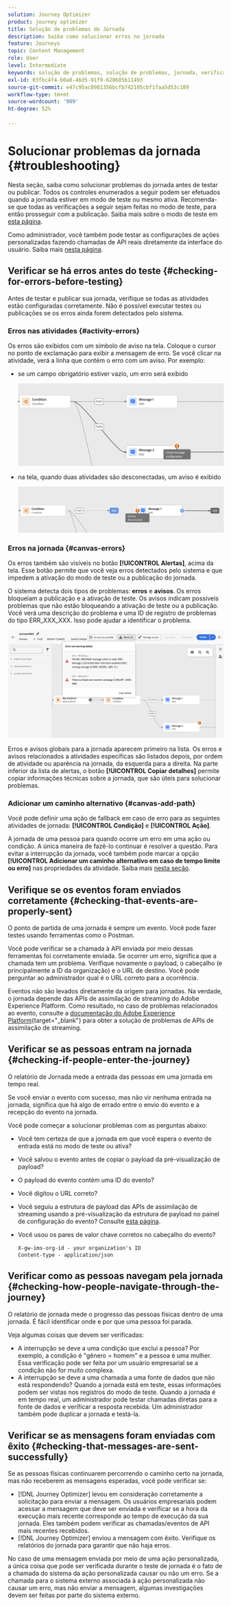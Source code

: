 ```yaml
---
solution: Journey Optimizer
product: journey optimizer
title: Solução de problemas do Jornada
description: Saiba como solucionar erros no jornada
feature: Journeys
topic: Content Management
role: User
level: Intermediate
keywords: solução de problemas, solução de problemas, jornada, verificação, erros
exl-id: 03fbc4f4-b0a8-46d5-91f9-620685b11493
source-git-commit: e47c95ac8981356bcfb742105cbf1faa5d53c189
workflow-type: tm+mt
source-wordcount: '989'
ht-degree: 52%

---
```


# Solucionar problemas da jornada {#troubleshooting}

Nesta seção, saiba como solucionar problemas do jornada antes de testar ou publicar. Todos os controles enumerados a seguir podem ser efetuados quando a jornada estiver em modo de teste ou mesmo ativa. Recomenda-se que todas as verificações a seguir sejam feitas no modo de teste, para então prosseguir com a publicação. Saiba mais sobre o modo de teste em [esta página](../building-journeys/testing-the-journey.md).

Como administrador, você também pode testar as configurações de ações personalizadas fazendo chamadas de API reais diretamente da interface do usuário. Saiba mais [nesta página](../action/troubleshoot-custom-action.md).

## Verificar se há erros antes do teste {#checking-for-errors-before-testing}

Antes de testar e publicar sua jornada, verifique se todas as atividades estão configuradas corretamente. Não é possível executar testes ou publicações se os erros ainda forem detectados pelo sistema.


### Erros nas atividades {#activity-errors}

Os erros são exibidos com um símbolo de aviso na tela. Coloque o cursor no ponto de exclamação para exibir a mensagem de erro. Se você clicar na atividade, verá a linha que contém o erro com um aviso. Por exemplo:

* se um campo obrigatório estiver vazio, um erro será exibido

  ![](assets/journey63.png)

* na tela, quando duas atividades são desconectadas, um aviso é exibido

  ![](assets/canvas-disconnected.png)

### Erros na jornada {#canvas-errors}

Os erros também são visíveis no botão **[!UICONTROL Alertas]**, acima da tela. Esse botão permite que você veja erros detectados pelo sistema e que impedem a ativação do modo de teste ou a publicação do jornada.

O sistema detecta dois tipos de problemas: **erros** e **avisos**. Os erros bloqueiam a publicação e a ativação de teste. Os avisos indicam possíveis problemas que não estão bloqueando a ativação de teste ou a publicação. Você verá uma descrição do problema e uma ID de registro de problemas do tipo ERR_XXX_XXX. Isso pode ajudar a identificar o problema.

![](assets/journey-error-and-warning.png)

<!--Most of the time, errors detected by the system are linked to errors visible on the activities but they can also relate to other issues. In all cases, check alerts and resolve the issue using to the error description. If you cannot identify the issue, use the **[!UICONTROL Copy details]** button to store the alerts, and send them to your administrator.-->

Erros e avisos globais para a jornada aparecem primeiro na lista. Os erros e avisos relacionados a atividades específicas são listados depois, por ordem de atividade ou aparência na jornada, da esquerda para a direita. Na parte inferior da lista de alertas, o botão **[!UICONTROL Copiar detalhes]** permite copiar informações técnicas sobre a jornada, que são úteis para solucionar problemas.

### Adicionar um caminho alternativo {#canvas-add-path}

Você pode definir uma ação de fallback em caso de erro para as seguintes atividades de jornada: **[!UICONTROL Condição]** e **[!UICONTROL Ação]**.

A jornada de uma pessoa para quando ocorre um erro em uma ação ou condição. A única maneira de fazê-lo continuar é resolver a questão. Para evitar a interrupção da jornada, você também pode marcar a opção **[!UICONTROL Adicionar um caminho alternativo em caso de tempo limite ou erro]** nas propriedades da atividade. Saiba mais [nesta seção](../building-journeys/using-the-journey-designer.md#paths).


## Verifique se os eventos foram enviados corretamente {#checking-that-events-are-properly-sent}

O ponto de partida de uma jornada é sempre um evento. Você pode fazer testes usando ferramentas como o Postman.

Você pode verificar se a chamada à API enviada por meio dessas ferramentas foi corretamente enviada. Se ocorrer um erro, significa que a chamada tem um problema. Verifique novamente o payload, o cabeçalho (e principalmente a ID da organização) e o URL de destino. Você pode perguntar ao administrador qual é o URL correto para a ocorrência.

Eventos não são levados diretamente da origem para jornadas. Na verdade, o jornada depende das APIs de assimilação de streaming do Adobe Experience Platform. Como resultado, no caso de problemas relacionados ao evento, consulte a [documentação do Adobe Experience Platform](https://experienceleague.adobe.com/docs/experience-platform/ingestion/streaming/troubleshooting.html){target="_blank"} para obter a solução de problemas de APIs de assimilação de streaming.

## Verificar se as pessoas entram na jornada {#checking-if-people-enter-the-journey}

O relatório de Jornada mede a entrada das pessoas em uma jornada em tempo real.

Se você enviar o evento com sucesso, mas não vir nenhuma entrada na jornada, significa que há algo de errado entre o envio do evento e a recepção do evento na jornada.

Você pode começar a solucionar problemas com as perguntas abaixo:

* Você tem certeza de que a jornada em que você espera o evento de entrada está no modo de teste ou ativa?
* Você salvou o evento antes de copiar o payload da pré-visualização de payload?
* O payload do evento contém uma ID do evento?
* Você digitou o URL correto?
* Você seguiu a estrutura de payload das APIs de assimilação de streaming usando a pré-visualização da estrutura de payload no painel de configuração do evento? Consulte [esta página](../event/about-creating.md#preview-the-payload).
* Você usou os pares de valor chave corretos no cabeçalho do evento?

  ```
  X-gw-ims-org-id - your organization's ID
  Content-type - application/json
  ```

## Verificar como as pessoas navegam pela jornada {#checking-how-people-navigate-through-the-journey}

O relatório de jornada mede o progresso das pessoas físicas dentro de uma jornada. É fácil identificar onde e por que uma pessoa foi parada.

Veja algumas coisas que devem ser verificadas:

* A interrupção se deve a uma condição que exclui a pessoa? Por exemplo, a condição é &quot;gênero = homem&quot; e a pessoa é uma mulher. Essa verificação pode ser feita por um usuário empresarial se a condição não for muito complexa.
* A interrupção se deve a uma chamada a uma fonte de dados que não está respondendo? Quando a jornada está em teste, essas informações podem ser vistas nos registros do modo de teste. Quando a jornada é em tempo real, um administrador pode testar chamadas diretas para a fonte de dados e verificar a resposta recebida. Um administrador também pode duplicar a jornada e testá-la.

## Verificar se as mensagens foram enviadas com êxito {#checking-that-messages-are-sent-successfully}

Se as pessoas físicas continuarem percorrendo o caminho certo na jornada, mas não receberem as mensagens esperadas, você pode verificar se:

* [!DNL Journey Optimizer] levou em consideração corretamente a solicitação para enviar a mensagem. Os usuários empresariais podem acessar a mensagem que deve ser enviada e verificar se a hora da execução mais recente corresponde ao tempo de execução da sua jornada. Eles também podem verificar as chamadas/eventos de API mais recentes recebidos.
* [!DNL Journey Optimizer] enviou a mensagem com êxito. Verifique os relatórios do jornada para garantir que não haja erros.

No caso de uma mensagem enviada por meio de uma ação personalizada, a única coisa que pode ser verificada durante o teste de jornada é o fato de a chamada do sistema da ação personalizada causar ou não um erro. Se a chamada para o sistema externo associada à ação personalizada não causar um erro, mas não enviar a mensagem, algumas investigações devem ser feitas por parte do sistema externo.
